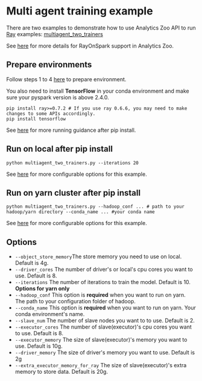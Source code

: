 # Multi agent training example
There are two examples to demonstrate how to use Analytics Zoo API to run [Ray](https://github.com/ray-project/ray) examples: 
[multiagent_two_trainers](https://github.com/ray-project/ray/blob/master/rllib/examples/multiagent_two_trainers.py)

See [here](https://analytics-zoo.github.io/master/#ProgrammingGuide/rayonspark/) for more details for RayOnSpark support in Analytics Zoo.

## Prepare environments
Follow steps 1 to 4 [here](https://analytics-zoo.github.io/master/#ProgrammingGuide/rayonspark/#steps-to-run-rayonspark) to prepare environment.

You also need to install **TensorFlow** in your conda environment and make sure your pyspark version is above 2.4.0.
```shell script
pip install ray>=0.7.2 # If you use ray 0.6.6, you may need to make changes to some APIs accordingly.
pip install tensorflow
```

See [here](https://analytics-zoo.github.io/master/#PythonUserGuide/run/#run-after-pip-install)
for more running guidance after pip install. 

## Run on local after pip install
```
python multiagent_two_trainers.py --iterations 20
```
See [here](#Options) for more configurable options for this example.

## Run on yarn cluster after pip install 
```
python multiagent_two_trainers.py --hadoop_conf ... # path to your hadoop/yarn directory --conda_name ... #your conda name
```
 
See [here](#Options) for more configurable options for this example.

## Options
- `--object_store_memory`The store memory you need to use on local. Default is 4g.
- `--driver_cores` The number of driver's or local's cpu cores you want to use. Default is 8.
- `--iterations` The number of iterations to train the model. Default is 10.
**Options for yarn only**
- `--hadoop_conf` This option is **required** when you want to run on yarn. The path to your configuration folder of hadoop.
- `--conda_name` This option is **required** when you want to run on yarn. Your conda environment's name.
- `--slave_num` The number of slave nodes you want to to use. Default is 2.
- `--executor_cores` The number of slave(executor)'s cpu cores you want to use. Default is 8.
- `--executor_memory` The size of slave(executor)'s memory you want to use. Default is 10g.
- `--driver_memory` The size of driver's memory you want to use. Default is 2g
- `--extra_executor_memory_for_ray` The size of slave(executor)'s extra memory to store data. Default is 20g.

